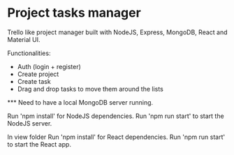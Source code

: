 # Project tasks manager

Trello like project manager built with NodeJS, Express, MongoDB, React and Material UI.

Functionalities:
- Auth (login + register)
- Create project
- Create task
- Drag and drop tasks to move them around the lists

*** Need to have a local MongoDB server running.

Run 'npm install' for NodeJS dependencies.
Run 'npm run start' to start the NodeJS server.

In view folder
Run 'npm install' for React dependencies.
Run 'npm run start' to start the React app.
